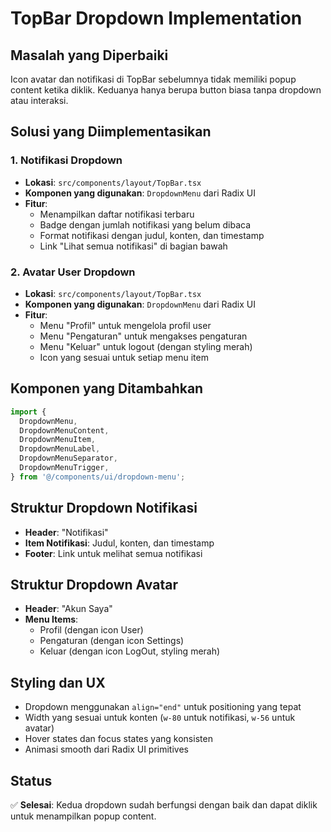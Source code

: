 # TopBar Dropdown Implementation

## Masalah yang Diperbaiki
Icon avatar dan notifikasi di TopBar sebelumnya tidak memiliki popup content ketika diklik. Keduanya hanya berupa button biasa tanpa dropdown atau interaksi.

## Solusi yang Diimplementasikan

### 1. Notifikasi Dropdown
- **Lokasi**: `src/components/layout/TopBar.tsx`
- **Komponen yang digunakan**: `DropdownMenu` dari Radix UI
- **Fitur**:
  - Menampilkan daftar notifikasi terbaru
  - Badge dengan jumlah notifikasi yang belum dibaca
  - Format notifikasi dengan judul, konten, dan timestamp
  - Link "Lihat semua notifikasi" di bagian bawah

### 2. Avatar User Dropdown
- **Lokasi**: `src/components/layout/TopBar.tsx`
- **Komponen yang digunakan**: `DropdownMenu` dari Radix UI
- **Fitur**:
  - Menu "Profil" untuk mengelola profil user
  - Menu "Pengaturan" untuk mengakses pengaturan
  - Menu "Keluar" untuk logout (dengan styling merah)
  - Icon yang sesuai untuk setiap menu item

## Komponen yang Ditambahkan
```typescript
import { 
  DropdownMenu,
  DropdownMenuContent,
  DropdownMenuItem,
  DropdownMenuLabel,
  DropdownMenuSeparator,
  DropdownMenuTrigger,
} from '@/components/ui/dropdown-menu';
```

## Struktur Dropdown Notifikasi
- **Header**: "Notifikasi"
- **Item Notifikasi**: Judul, konten, dan timestamp
- **Footer**: Link untuk melihat semua notifikasi

## Struktur Dropdown Avatar
- **Header**: "Akun Saya"
- **Menu Items**:
  - Profil (dengan icon User)
  - Pengaturan (dengan icon Settings)
  - Keluar (dengan icon LogOut, styling merah)

## Styling dan UX
- Dropdown menggunakan `align="end"` untuk positioning yang tepat
- Width yang sesuai untuk konten (`w-80` untuk notifikasi, `w-56` untuk avatar)
- Hover states dan focus states yang konsisten
- Animasi smooth dari Radix UI primitives

## Status
✅ **Selesai**: Kedua dropdown sudah berfungsi dengan baik dan dapat diklik untuk menampilkan popup content.